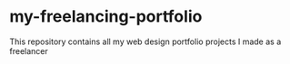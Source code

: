 # my-freelancing-portfolio
This repository contains all my web design portfolio projects I made as a freelancer
